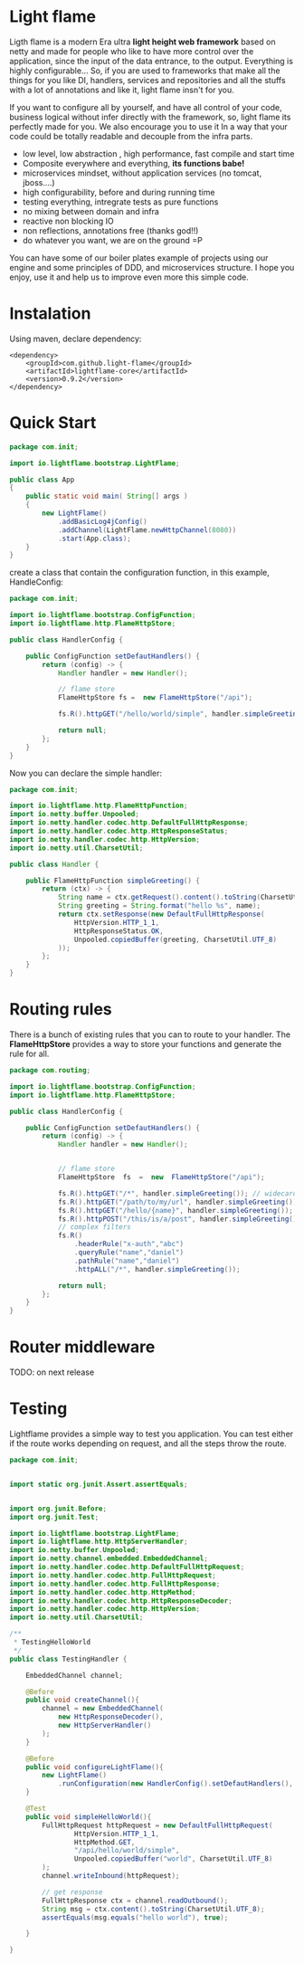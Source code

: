 # Light flame

Ligth flame is a modern Era ultra **light height web framework** based on netty and made for people who like to have more control over the application, since the input of the data entrance, to the output. Everything is highly configurable... So, if you are used to frameworks that make all the things for you like DI, handlers, services and repositories and all the stuffs with a lot of annotations and like it, light flame insn't for you.

If you want to configure all by yourself, and have all control of your code, business logical without infer directly with the framework, so, light flame its perfectly made for you. We also encourage you to use it In a way that your code could be totally readable and decouple from the infra parts.


- low level, low abstraction , high performance, fast compile and start time
- Composite everywhere and everything, **its functions babe!**
- microservices mindset, without application services (no tomcat, jboss....)
- high configurability, before and during running time
- testing everything, intregrate tests as pure functions
- no mixing between domain and infra
- reactive non blocking IO
- non reflections, annotations free (thanks god!!)
- do whatever you want, we are on the ground =P

 
You can have some of our boiler plates example of projects using our engine and some principles of DDD, and microservices structure. I hope you enjoy, use it and help us to improve even more this simple code.

# Instalation

Using maven, declare dependency:
```maven
<dependency>
	<groupId>com.github.light-flame</groupId>
	<artifactId>lightflame-core</artifactId>
	<version>0.9.2</version>
</dependency>
```

# Quick Start


```java
package com.init;

import io.lightflame.bootstrap.LightFlame;

public class App 
{
    public static void main( String[] args )
    {
        new LightFlame()
            .addBasicLog4jConfig()
            .addChannel(LightFlame.newHttpChannel(8080))
            .start(App.class);
    }
}

```

create a class that contain the configuration function, in this example, HandleConfig:
```java
package com.init;

import io.lightflame.bootstrap.ConfigFunction;
import io.lightflame.http.FlameHttpStore;

public class HandlerConfig {

    public ConfigFunction setDefautHandlers() {
        return (config) -> {
            Handler handler = new Handler();

            // flame store
            FlameHttpStore fs =  new FlameHttpStore("/api");

            fs.R().httpGET("/hello/world/simple", handler.simpleGreeting());

            return null;
        };
    }
}
```
Now you can declare the simple handler:
```java
package com.init;

import io.lightflame.http.FlameHttpFunction;
import io.netty.buffer.Unpooled;
import io.netty.handler.codec.http.DefaultFullHttpResponse;
import io.netty.handler.codec.http.HttpResponseStatus;
import io.netty.handler.codec.http.HttpVersion;
import io.netty.util.CharsetUtil;

public class Handler {

    public FlameHttpFunction simpleGreeting() {
        return (ctx) -> {
            String name = ctx.getRequest().content().toString(CharsetUtil.UTF_8);
            String greeting = String.format("hello %s", name);
            return ctx.setResponse(new DefaultFullHttpResponse(
                HttpVersion.HTTP_1_1,
                HttpResponseStatus.OK, 
                Unpooled.copiedBuffer(greeting, CharsetUtil.UTF_8)
            ));
        };
    }
}
```

# Routing rules

There is a bunch of existing rules that you can to route to your handler. The **FlameHttpStore** provides a way to store your functions and generate the rule for all.

```java
package com.routing;

import io.lightflame.bootstrap.ConfigFunction;
import io.lightflame.http.FlameHttpStore;

public class HandlerConfig {

    public ConfigFunction setDefautHandlers() {
        return (config) -> {
            Handler handler = new Handler();


            // flame store
            FlameHttpStore  fs  =  new  FlameHttpStore("/api");

            fs.R().httpGET("/*", handler.simpleGreeting()); // widecard route
            fs.R().httpGET("/path/to/my/url", handler.simpleGreeting());
            fs.R().httpGET("/hello/{name}", handler.simpleGreeting()); // dynamic route
            fs.R().httpPOST("/this/is/a/post", handler.simpleGreeting());
            // complex filters
            fs.R()
                .headerRule("x-auth","abc")
                .queryRule("name","daniel")
                .pathRule("name","daniel")
                .httpALL("/*", handler.simpleGreeting());

            return null;
        };
    }
}
```

# Router middleware
TODO: on next release

# Testing

Lightflame provides a simple way to test you application. You can test either if the route works depending on request, and all the steps throw the route.  

```java
package com.init;


import static org.junit.Assert.assertEquals;


import org.junit.Before;
import org.junit.Test;

import io.lightflame.bootstrap.LightFlame;
import io.lightflame.http.HttpServerHandler;
import io.netty.buffer.Unpooled;
import io.netty.channel.embedded.EmbeddedChannel;
import io.netty.handler.codec.http.DefaultFullHttpRequest;
import io.netty.handler.codec.http.FullHttpRequest;
import io.netty.handler.codec.http.FullHttpResponse;
import io.netty.handler.codec.http.HttpMethod;
import io.netty.handler.codec.http.HttpResponseDecoder;
import io.netty.handler.codec.http.HttpVersion;
import io.netty.util.CharsetUtil;

/**
 * TestingHelloWorld
 */
public class TestingHandler {

    EmbeddedChannel channel;

    @Before
    public void createChannel(){
        channel = new EmbeddedChannel(
            new HttpResponseDecoder(), 
            new HttpServerHandler()
        );
    }

    @Before
    public void configureLightFlame(){
        new LightFlame()
            .runConfiguration(new HandlerConfig().setDefautHandlers(), null);
    }

    @Test
    public void simpleHelloWorld(){
        FullHttpRequest httpRequest = new DefaultFullHttpRequest(
                HttpVersion.HTTP_1_1, 
                HttpMethod.GET, 
                "/api/hello/world/simple",
                Unpooled.copiedBuffer("world", CharsetUtil.UTF_8)
        );
        channel.writeInbound(httpRequest);

        // get response
        FullHttpResponse ctx = channel.readOutbound();
        String msg = ctx.content().toString(CharsetUtil.UTF_8);
        assertEquals(msg.equals("hello world"), true);

    }

}
```
